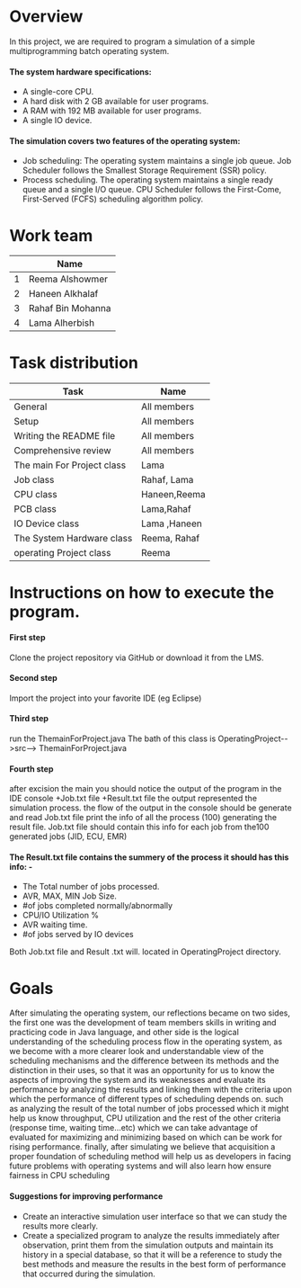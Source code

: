 # Overview

In this project, we are required to program a simulation of a simple multiprogramming batch operating system. 

#### The system hardware specifications:
* A single-core CPU.
* A hard disk with 2 GB available for user programs.
* A RAM with 192 MB available for user programs.
* A single IO device.

#### The simulation covers two features of the operating system:
* Job scheduling: The operating system maintains a single job queue. Job Scheduler follows the Smallest Storage Requirement (SSR) policy.
* Process scheduling. The operating system maintains a single ready queue and a single I/O queue. CPU Scheduler follows the First-Come, First-Served (FCFS) scheduling algorithm policy.


# Work team

|  |           Name             |    
| ------------- | ------------- | 
|1 |      Reema Alshowmer       |
|2 |      Haneen Alkhalaf       |          
|3 |      Rahaf Bin Mohanna     |        
|4 |      Lama Alherbish        |        


# Task distribution 

| Task                                       |       Name         |
| ------------- | ------------- | 
| General                                  | All members    |
| Setup                                     |All members     |
| Writing the README file        | All members    |
| Comprehensive review          | All members    |
The main For Project class    | Lama   |
| Job class                               | Rahaf, Lama   |
| CPU class                             |Haneen,Reema|
| PCB class                             | Lama,Rahaf  |
| IO Device class                     | Lama ,Haneen    |
| The System Hardware class | Reema, Rahaf |
| operating Project  class        | Reema     |



# Instructions on how to execute the program. 

#### First step
Clone the project repository via GitHub or download it from the LMS.

#### Second step
Import the project into your favorite IDE (eg Eclipse)

#### Third step
run the ThemainForProject.java The bath of this class is
OperatingProject-->src--> ThemainForProject.java

#### Fourth step
after excision the main you should notice the output of the program in the IDE console +Job.txt file +Result.txt file the output represented the simulation process.
the flow of the output in the console should be generate and read Job.txt file print the info of all the process (100) generating the result file.
Job.txt file should contain this info for each job from the100 generated jobs (JID, ECU, EMR)

#### The Result.txt file contains the summery of the process it should has this info: -
* The Total number of jobs processed.
* AVR, MAX, MIN Job Size.
* #of jobs completed normally/abnormally 
* CPU/IO Utilization %
* AVR waiting time.
* #of jobs served by IO devices

Both Job.txt file and Result .txt will. located in OperatingProject directory.

# Goals

After simulating the operating system, our reflections became on two sides, the first one was the development of team members skills in writing and practicing code in Java language, and other side is the logical understanding of the scheduling process flow in the operating system, as we become with a more clearer look and understandable view of the scheduling mechanisms and the difference between its methods and the distinction in their uses, so that it was an opportunity for us to know the aspects of improving the system and its weaknesses and evaluate its performance by analyzing the results and linking them with the criteria upon which the performance of different types of scheduling depends on. such as analyzing the result of the total number of jobs processed which it might help us know throughput, CPU utilization and the rest of the other criteria (response time, waiting time…etc) which we can take advantage of evaluated for maximizing and minimizing based on which can be work for rising performance.
finally, after simulating we believe that acquisition a proper foundation of scheduling method will help us as developers in facing future problems with operating systems and will also learn how ensure fairness in CPU scheduling 

#### Suggestions for improving performance

* Create an interactive simulation user interface so that we can study the results more clearly.
* Create a specialized program to analyze the results immediately after observation, print them from the simulation outputs and maintain its history in a special database, so that it will be a reference to study the best methods and measure the results in the best form of performance that occurred during the simulation.

